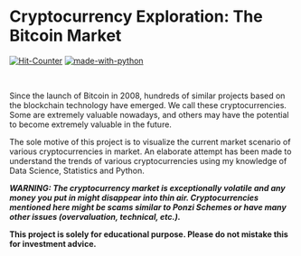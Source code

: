 # Cryptocurrency Exploration: The Bitcoin Market 

[![Hit-Counter](http://hits.dwyl.io/aviral36/DataScience_Projects/tree/master/Cryptocurrency%20Exploration.svg)](http://hits.dwyl.io/aviral36/HackerRank-Solutions) 
[![made-with-python](https://img.shields.io/badge/Made%20with-Python-1f425f.svg)](https://www.python.org/)


<br>
<p>Since the launch of Bitcoin in 2008, hundreds of similar projects based on the blockchain technology have emerged. We call these cryptocurrencies. Some are extremely valuable nowadays, and others may have the potential to become extremely valuable in the future. 

The sole motive of this project is to visualize the current market scenario of various cryptocurrencies in market. An elaborate attempt has been made to understand the trends of various cryptocurrencies using my knowledge of Data Science, Statistics and Python. 
</p>

<strong><i>WARNING: The cryptocurrency market is exceptionally volatile and any money you put in might disappear into thin air. Cryptocurrencies mentioned here might be scams similar to Ponzi Schemes or have many other issues (overvaluation, technical, etc.). 
  </i></strong>


<strong>This project is solely for educational purpose. Please do not mistake this for investment advice.<strong>
